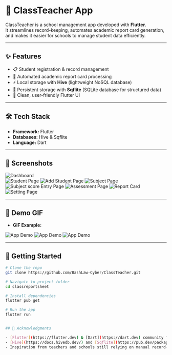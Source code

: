 # 📘 ClassTeacher App

ClassTeacher is a school management app developed with **Flutter**.  
It streamlines record-keeping, automates academic report card generation, and makes it easier for schools to manage student data efficiently.

---

## ✨ Features
- 📋 Student registration & record management  
- 📝 Automated academic report card processing  
- ⚡ Local storage with **Hive** (lightweight NoSQL database)  
- 💾 Persistent storage with **Sqflite** (SQLite database for structured data)  
- 🎨 Clean, user-friendly Flutter UI  

---

## 🛠️ Tech Stack
- **Framework:** Flutter  
- **Databases:** Hive & Sqflite  
- **Language:** Dart  

---

## 📸 Screenshots

![Dashboard](screenshot/Dashboard.png)  
![Student Page](screenshot/Student.png)
![Add Student Page](screenshot/Add_Student.png)
![Subject Page](screenshot/Subject.png)
![Subject score Entry Page](screenshot/Subject_score_entry.png)
![Assessment Page](screenshot/Batch_assesment.png)
![Report Card](screenshot/pdf_generated_result.png)
![Setting Page](screenshot/Setting.png)

---

## 🎥 Demo GIF

- **GIF Example:**

![App Demo](screenshot/Gif1.gif)
![App Demo](screenshot/Gif2.gif)
![App Demo](screenshot/Gif3.gif)

---

## 🚀 Getting Started

```bash
# Clone the repo
git clone https://github.com/BashLaw-Cyber/ClassTeacher.git

# Navigate to project folder
cd classreportsheet

# Install dependencies
flutter pub get

# Run the app
flutter run


## 🙌 Acknowledgments

- [Flutter](https://flutter.dev) & [Dart](https://dart.dev) community for amazing support and documentation  
- [Hive](https://docs.hivedb.dev/) and [Sqflite](https://pub.dev/packages/sqflite) package maintainers  
- Inspiration from teachers and schools still relying on manual record-keeping  

